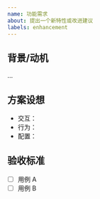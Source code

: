 ```yaml
---
name: 功能需求
about: 提出一个新特性或改进建议
labels: enhancement
---
```


## 背景/动机
…

## 方案设想
- 交互：
- 行为：
- 配置：

## 验收标准
- [ ] 用例 A
- [ ] 用例 B
